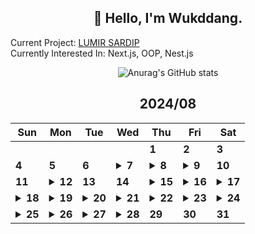 <div align="center">

## 🙌 Hello, I'm Wukddang.

<div align="left">
  
  Current Project: [LUMIR SARDIP](https://sardip.lumir.space) <br />
  Currently Interested In: Next.js, OOP, Nest.js
</div>

![Anurag's GitHub stats](https://github-readme-stats.vercel.app/api?username=wukdddang&show_icons=true&theme=radical)


<!--CALENDAR-START-->
## 2024/08

| Sun | Mon | Tue | Wed | Thu | Fri | Sat |
| --- | --- | --- | --- | --- | --- | --- |
|     |     |     |     | **1** | **2** | **3** |
| **4** | **5** | **6** | <details><summary>**7**</summary>NestJS: 코드팩토리 강의 섹션 7-8 수강</details> | <details><summary>**8**</summary>NestJS: 코드팩토리 강의 섹션 9 수강</details> | <details><summary>**9**</summary>NestJS: 코드팩토리 강의 섹션 10 수강</details> | **10** |
| **11** | <details><summary>**12**</summary>NestJS: 코드팩토리 강의 섹션 11 수강</details> | **13** | **14** | <details><summary>**15**</summary>TS: 드림코딩 강의 섹션 0 수강</details> | <details><summary>**16**</summary>TS: 드림코딩 강의 섹션 1 수강</details> | <details><summary>**17**</summary>TS: 드림코딩 강의 섹션 2-1~2-8 수강</details> |
| <details><summary>**18**</summary>TS: 드림코딩 강의 섹션 2~3 수강</details> | <details><summary>**19**</summary>TS: 드림코딩 강의 섹션 4-1~10 수강</details> | <details><summary>**20**</summary>TS: 드림코딩 강의 섹션 4, 5-1~2 수강, Python: 크롤링 연습, SARDIP: 리팩토링 + 수정</details> | <details><summary>**21**</summary>TS: 드림코딩 강의 섹션 5~7, 8-1 수강</details> | <details><summary>**22**</summary>TS: 드림코딩 강의 섹션 8~9, 10-1~3 수강</details> | <details><summary>**23**</summary>TS: 드림코딩 강의 섹션 10, 11-5 수강, NestJS: 코드팩토리 강의 섹션 12 수강</details> | <details><summary>**24**</summary>TS: 드림코딩 강의 11,12 수강, NestJS: 코드팩토리 강의 섹션 13 수강</details> |
| <details><summary>**25**</summary>NestJS: 코드팩토리 강의 섹션 14~21 수강</details> | <details><summary>**26**</summary>NestJS: 코드팩토리 강의 섹션 22, 섹션 23-1 수강</details> | <details><summary>**27**</summary>NestJS: 코드팩토리 강의 섹션 23 수강</details> | <details><summary>**28**</summary>NestJS: 코드팩토리 강의 섹션 24 수강, 25-1~3 수강</details> | **29** | **30** | **31** |


<!--CALENDAR-END-->
